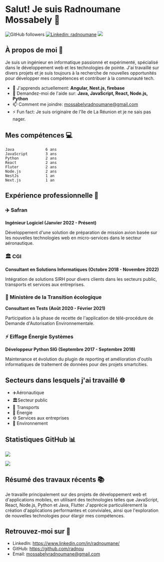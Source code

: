 # Salut! Je suis Radnoumane Mossabely 👋

![GitHub followers](https://img.shields.io/github/followers/radnou?label=Follow&style=social) [![Linkedin: radnoumane](https://img.shields.io/badge/-radnoumane-blue?style=flat-square&logo=Linkedin&logoColor=white&link=https://www.linkedin.com/in/radnoumane/)](https://www.linkedin.com/in/radnoumane/)
![](https://komarev.com/ghpvc/?username=radnou&color=blue&style=flat)

## À propos de moi 🚀

Je suis un ingénieur en informatique passionné et expérimenté, spécialisé dans le développement web et les technologies de pointe. J'ai travaillé sur divers projets et je suis toujours à la recherche de nouvelles opportunités pour développer mes compétences et contribuer à la communauté tech.

- 🌱 J'apprends actuellement: **Angular, Nest.js, firebase**
- 💬 Demandez-moi de l'aide sur: **Java, JavaScript, React, Node.js, Python**
- 📫 Comment me joindre: [mossabelyradnoumane@gmail.com](mailto:mossabelyradnoumane@gmail.com)
- ⚡ Fun fact: Je suis originaire de l'île de La Réunion et je ne sais pas nager.

## Mes compétences 💻

```text
Java              6 ans
JavaScript        3 ans
Python            2 ans
React             2 ans
Fluter            2 ans
Node.js           2 ans
NestJs            1 an
Next.js           1 an
```
## Expérience professionnelle 💼
### ✈️ Safran
**Ingénieur Logiciel (Janvier 2022 - Présent)**

Développement d'une solution de préparation de mission avion basée sur les nouvelles technologies web en micro-services dans le secteur aéronautique.

### 🏛️ CGI
**Consultant en Solutions Informatiques (Octobre 2018 - Novembre 2022)**

Intégration de solutions SIRH pour divers clients dans les secteurs public, transports et services aux entreprises.

### 🌿 Ministère de la Transition écologique
**Consultant en Tests (Août 2020 - Février 2021)**

Participation à la phase de recette de l'application de télé-procédure de Demande d'Autorisation Environnementale.

### ⚡ Eiffage Énergie Systèmes
**Développeur Python SIG (Septembre 2017 - Septembre 2018)**

Maintenance et évolution du plugin de reporting et amélioration d'outils informatiques de traitement de données pour des projets smartcities.

## Secteurs dans lesquels j'ai travaillé 🌐
- ✈️Aéronautique
- 🏛️Secteur public
- 🚌 Transports
- 🔋 Énergie
- ⚙️ Services aux entreprises
- 🌳 Environnement

## Statistiques GitHub 📊

![](https://github-readme-stats.vercel.app/api?username=radnou&show_icons=true&theme=dark)

![](https://github-readme-stats.vercel.app/api/top-langs/?username=radnou&layout=compact&theme=dark)


## Résumé des travaux récents 📚
Je travaille principalement sur des projets de développement web et d'applications mobiles, en utilisant des technologies telles que JavaScript, React, Node.js, Python et Java, Flutter J'apprécie particulièrement la création d'applications performantes et conviviales, ainsi que l'exploration de nouvelles technologies pour élargir mes compétences.

## Retrouvez-moi sur 💬
- LinkedIn: https://www.linkedin.com/in/radnoumane/
- GitHub: https://github.com/radnou
- Email: mossabelyradnoumane@gmail.com
